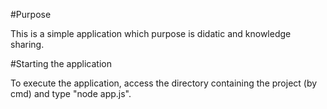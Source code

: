 #Purpose

This is a simple application which purpose is didatic and knowledge sharing.

#Starting the application

To execute the application, access the directory containing the project (by cmd) and type "node app.js".
